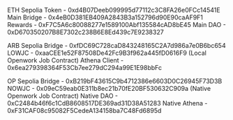 ETH Sepolia 
Token - 0xd4B07Deeb099995d77112c3C8FA26e0FCc14541E
Main Bridge - 0x4eB0D381EB409A2843B3a152796d90E90caAF9F1
Rewards - 0xF7C5A6c80088277e1589100Abf135584cAD8bE45
Main DAO - 0xD670350207B8E7302c238B6E8Ed439c7E9238327


ARB Sepolia
Bridge - 0xfDC69C728caD843248165C2A7d986a7e0B6bc654
LOWJC - 0xaaCEE1e52F87508De42Fc9B3f962a445fD0616F9 (Local Openwork Job Contract)
Athena Client - 0x6ea279398364F53Cb7ee279dC294a99E1E98bbFc

OP Sepolia
Bridge - 0xB219bF43615C9b4712386e6603D0C26945F73D3B
NOWJC - 0x09eC59eab0E311b8ec21b70fE20BF530632C909a (Native Openwork Job Contract)
Native DAO - 0xC2484b46f6c1CdB8608517DE369ad31D38A51283
Native Athena - 0xF31CAF08c95082F5CedeA134158ba7C48Fd6895d
